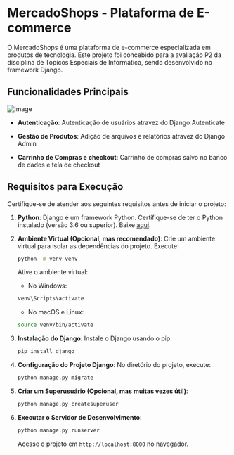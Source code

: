 # MercadoShops - Plataforma de E-commerce

O MercadoShops é uma plataforma de e-commerce especializada em produtos de tecnologia. Este projeto foi concebido para a avaliação P2 da disciplina de Tópicos Especiais de Informática, sendo desenvolvido no framework Django.

## Funcionalidades Principais

![image](https://github.com/hiagoleres/eccomerce-django-sqlite/assets/103448942/60b94718-5c3a-4458-808c-b70303c9e311)


- **Autenticação**: Autenticação de usuários atravez do Django Autenticate

- **Gestão de Produtos**: Adição de arquivos e relatórios atravez do Django Admin

- **Carrinho de Compras e checkout**: Carrinho de compras salvo no banco de dados e tela de checkout

## Requisitos para Execução

Certifique-se de atender aos seguintes requisitos antes de iniciar o projeto:

1. **Python**: Django é um framework Python. Certifique-se de ter o Python instalado (versão 3.6 ou superior). Baixe [aqui](https://www.python.org/downloads/).

2. **Ambiente Virtual (Opcional, mas recomendado)**: Crie um ambiente virtual para isolar as dependências do projeto. Execute:

    ```bash
    python -m venv venv
    ```

    Ative o ambiente virtual:

    - No Windows:

    ```bash
    venv\Scripts\activate
    ```

    - No macOS e Linux:

    ```bash
    source venv/bin/activate
    ```

3. **Instalação do Django**: Instale o Django usando o pip:

    ```bash
    pip install django
    ```

4. **Configuração do Projeto Django**: No diretório do projeto, execute:

    ```bash
    python manage.py migrate
    ```

5. **Criar um Superusuário (Opcional, mas muitas vezes útil)**:

    ```bash
    python manage.py createsuperuser
    ```

6. **Executar o Servidor de Desenvolvimento**:

    ```bash
    python manage.py runserver
    ```

    Acesse o projeto em `http://localhost:8000` no navegador.

